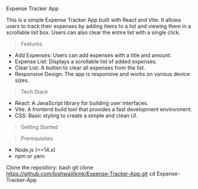 Expense Tracker App

This is a simple Expense Tracker App built with React and Vite. It allows users to track their expenses by adding items to a list and viewing them in a scrollable list box. Users can also clear the entire list with a single click.

> Features

- Add Expenses: Users can add expenses with a title and amount.
- Expense List: Displays a scrollable list of added expenses.
- Clear List: A button to clear all expenses from the list.
- Responsive Design: The app is responsive and works on various device sizes.

> Tech Stack

- React: A JavaScript library for building user interfaces.
- Vite: A frontend build tool that provides a fast development environment.
- CSS: Basic styling to create a simple and clean UI.

> Getting Started

> Prerequisites

- Node.js (>=14.x)
- npm or yarn

Clone the repository:
   bash
   git clone https://github.com/bishwajitkmk/Expense-Tracker-App.git
   cd Expense-Tracker-App
